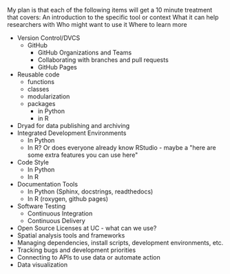My plan is that each of the following items will get a 10 minute treatment that covers:
An introduction to the specific tool or context
What it can help researchers with
Who might want to use it
Where to learn more

* Version Control/DVCS
	* GitHub
		* GitHub Organizations and Teams
		* Collaborating with branches and pull requests
		* GitHub Pages
* Reusable code
	* functions
	* classes
	* modularization
	* packages
		* in Python
		* in R
* Dryad for data publishing and archiving
* Integrated Development Environments
	* In Python
	* In R? Or does everyone already know RStudio - maybe a "here are some extra features you can use here"
* Code Style
	* In Python
	* In R
* Documentation Tools
	* In Python (Sphinx, docstrings, readthedocs)
	* In R (roxygen, github pages)
* Software Testing
	* Continuous Integration
	* Continuous Delivery
* Open Source Licenses at UC - what can we use?
* Spatial analysis tools and frameworks
* Managing dependencies, install scripts, development environments, etc.
* Tracking bugs and development priorities
* Connecting to APIs to use data or automate action
* Data visualization

